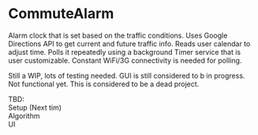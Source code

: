 # CommuteAlarm
Alarm clock that is set based on the traffic conditions. Uses Google Directions API to get current and future traffic info. Reads user calendar to adjust time. Polls it repeatedly using a background Timer service that is user customizable. Constant WiFi/3G connectivity is needed for polling.

Still a WIP, lots of testing needed. GUI is still considered to b in progress. Not functional yet. This is considered to be a dead project.

TBD: <br/>
Setup (Next tim)<br/>
Algorithm <br/>
UI <br/>
